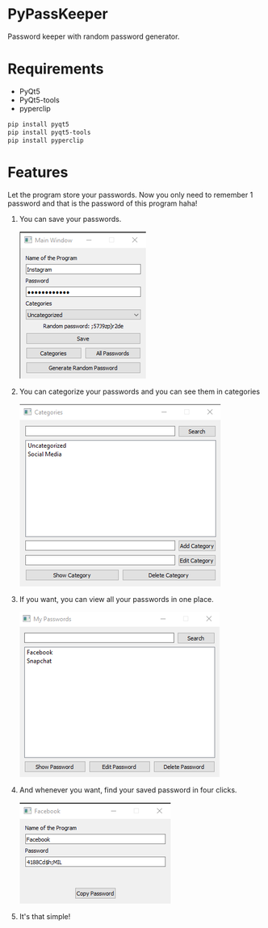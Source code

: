 # PyPassKeeper
Password keeper with random password generator.
# Requirements
- PyQt5
- PyQt5-tools
- pyperclip
```
pip install pyqt5
pip install pyqt5-tools
pip install pyperclip
```
# Features
Let the program store your passwords. Now you only need to remember 1 password and that is the password of this program haha!
1. You can save your passwords.
<br> <br>
![](menu.png)

2. You can categorize your passwords and you can see them in categories
<br> <br>
![](categories.png)

3. If you want, you can view all your passwords in one place.
<br> <br>
![](image2.png)

4. And whenever you want, find your saved password in four clicks.
<br> <br>
![](showpassword.png)

5. It's that simple! 

